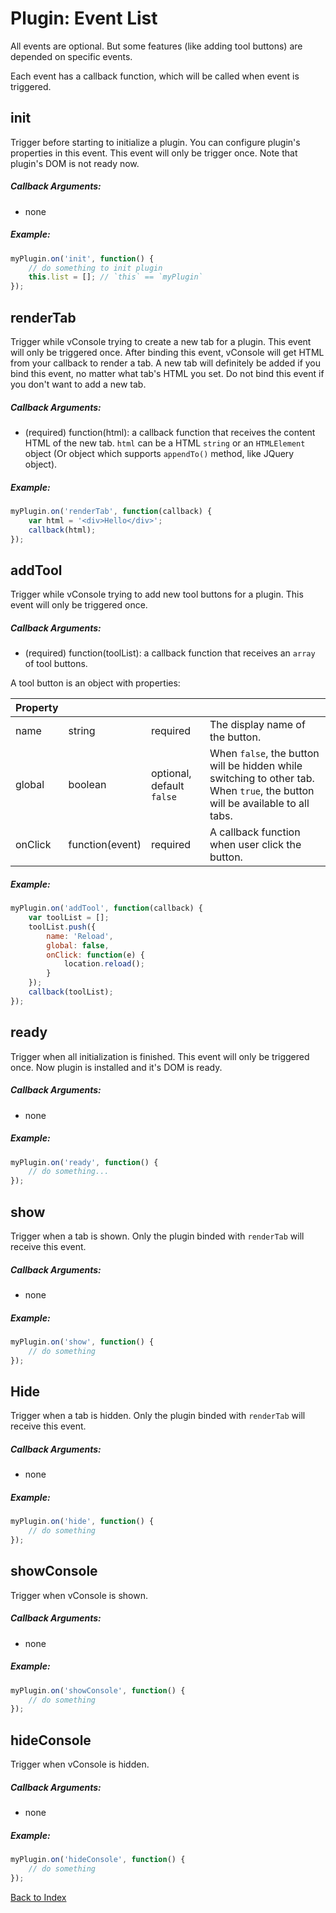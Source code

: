 Plugin: Event List
==============================

All events are optional. But some features (like adding tool buttons) are depended on specific events.

Each event has a callback function, which will be called when event is triggered.

## init
Trigger before starting to initialize a plugin. You can configure plugin's properties in this event. This event will only be trigger once.
Note that plugin's DOM is not ready now.

##### Callback Arguments:
- none

##### Example:
```javascript
myPlugin.on('init', function() {
	// do something to init plugin
	this.list = []; // `this` == `myPlugin`
});
```


## renderTab
Trigger while vConsole trying to create a new tab for a plugin. This event will only be triggered once.
After binding this event, vConsole will get HTML from your callback to render a tab. A new tab will definitely be added if you bind this event, no matter what tab's HTML you set. Do not bind this event if you don't want to add a new tab.

##### Callback Arguments:
- (required) function(html): a callback function that receives the content HTML of the new tab. `html` can be a HTML `string` or an `HTMLElement` object (Or object which supports `appendTo()` method, like JQuery object).

##### Example:

```javascript
myPlugin.on('renderTab', function(callback) {
	var html = '<div>Hello</div>';
	callback(html);
});
```


## addTool
Trigger while vConsole trying to add new tool buttons for a plugin. This event will only be triggered once.

##### Callback Arguments:

- (required) function(toolList): a callback function that receives an `array` of tool buttons.

A tool button is an object with properties:

Property | | | |
------- | ------- | ------- | -------
name | string | required | The display name of the button.
global | boolean | optional, default `false` | When `false`, the button will be hidden while switching to other tab. When `true`, the button will be available to all tabs.
onClick | function(event) | required | A callback function when user click the button.

##### Example:

```javascript
myPlugin.on('addTool', function(callback) {
	var toolList = [];
	toolList.push({
		name: 'Reload',
		global: false,
		onClick: function(e) {
			location.reload();
		}
	});
	callback(toolList);
});
```


## ready

Trigger when all initialization is finished. This event will only be triggered once.
Now plugin is installed and it's DOM is ready.

##### Callback Arguments:

- none

##### Example:

```javascript
myPlugin.on('ready', function() {
	// do something...
});
```


## show

Trigger when a tab is shown. Only the plugin binded with `renderTab` will receive this event.

##### Callback Arguments:

- none

##### Example:

```javascript
myPlugin.on('show', function() {
	// do something
});
```


## Hide

Trigger when a tab is hidden. Only the plugin binded with `renderTab` will receive this event.

##### Callback Arguments:

- none

##### Example:

```javascript
myPlugin.on('hide', function() {
	// do something
});
```


## showConsole

Trigger when vConsole is shown.

##### Callback Arguments:

- none

##### Example:

```javascript
myPlugin.on('showConsole', function() {
	// do something
});
```


## hideConsole

Trigger when vConsole is hidden.

##### Callback Arguments:

- none

##### Example:

```javascript
myPlugin.on('hideConsole', function() {
	// do something
});
```


[Back to Index](./a_doc_index.md)
